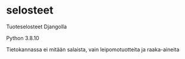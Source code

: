 # selosteet

Tuoteselosteet Djangolla

Python 3.8.10

Tietokannassa ei mitään salaista, vain leipomotuotteita ja raaka-aineita
